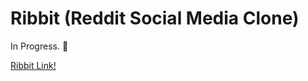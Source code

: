 # Ribbit (Reddit Social Media Clone)

In Progress. 🐸

[Ribbit Link!](https://ribbit-alpha.vercel.app/)
